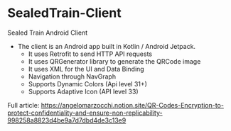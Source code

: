 # SealedTrain-Client
Sealed Train Android Client
- The client is an Android app built in Kotlin / Android Jetpack.
    - It uses Retrofit to send HTTP API requests
    - It uses QRGenerator library to generate the QRCode image
    - It uses XML for the UI and Data Binding
    - Navigation through NavGraph
    - Supports Dynamic Colors (Api level 31+)
    - Supports Adaptive Icon (API level 33)

Full article: https://angelomarzocchi.notion.site/QR-Codes-Encryption-to-protect-confidentiality-and-ensure-non-replicability-998258a8823d4be9a7d7dbd4de3c13e9
